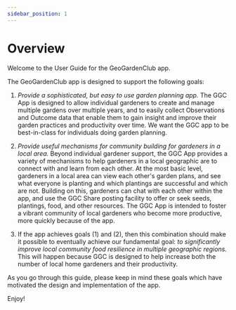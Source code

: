 ```yaml
---
sidebar_position: 1
---
```


# Overview

Welcome to the User Guide for the GeoGardenClub app. 

The GeoGardenClub app is designed to support the following goals:

1. *Provide a sophisticated, but easy to use garden planning app.*  The GGC App is designed to allow individual gardeners to create and manage multiple gardens over multiple years, and to easily collect Observations and Outcome data that enable them to gain insight and improve their garden practices and productivity over time. We want the GGC app to be best-in-class for individuals doing garden planning.

2. *Provide useful mechanisms for community building for gardeners in a local area.* Beyond individual gardener support, the GGC App provides a variety of mechanisms to help gardeners in a local geographic are to connect with and learn from each other. At the most basic level, gardeners in a local area can view each other's garden plans, and see what everyone is planting and which plantings are successful and which are not. Building on this, gardeners can chat with each other within the app, and use the GGC Share posting facility to offer or seek seeds, plantings, food, and other resources. The GGC App is intended to foster a vibrant community of local gardeners who become more productive, more quickly because of the app.  

3. If the app achieves goals (1) and (2), then this combination should make it possible to eventually achieve our fundamental goal: *to significantly improve local community food resilience in multiple geographic regions*. This will happen because GGC is designed to help increase both the number of local home gardeners and their productivity. 

As you go through this guide, please keep in mind these goals which have motivated the design and implementation of the app. 

Enjoy!
